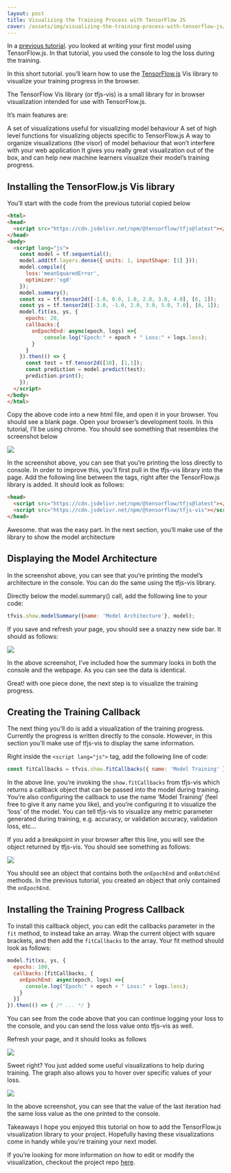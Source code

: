 ```yaml
---
layout: post
title: Visualizing the Training Process with TensorFlow JS
cover: /assets/img/visualizing-the-training-process-with-tensorflow-js/cover.jpg
---
```


In a [previous tutorial](/2020/03/29/getting-started-with-tensorflow-js.html). you looked at writing your first model using TensorFlow.js. In that tutorial, you used the console to log the loss during the training.

In this short tutorial. you’ll learn how to use the [TensorFlow.js](https://github.com/tensorflow/tfjs/tree/master/tfjs-vis) Vis library to visualize your training progress in the browser.

The TensorFlow Vis library (or tfjs-vis) is a small library for in browser visualization intended for use with TensorFlow.js.

It’s main features are:

A set of visualizations useful for visualizing model behaviour
A set of high level functions for visualizing objects specific to TensorFlow.js
A way to organize visualizations (the visor) of model behaviour that won’t interfere with your web application
It gives you really great visualization out of the box, and can help new machine learners visualize their model’s training progress.

## Installing the TensorFlow.js Vis library

You’ll start with the code from the previous tutorial copied below

```html
<html>
<head>
  <script src="https://cdn.jsdelivr.net/npm/@tensorflow/tfjs@latest"></script>
</head>
<body>
  <script lang="js">
    const model = tf.sequential();
    model.add(tf.layers.dense({ units: 1, inputShape: [1] }));
    model.compile({
      loss:'meanSquaredError',
      optimizer:'sgd'
    });
    model.summary();
    const xs = tf.tensor2d([-1.0, 0.0, 1.0, 2.0, 3.0, 4.0], [6, 1]);
    const ys = tf.tensor2d([-3.0, -1.0, 2.0, 3.0, 5.0, 7.0], [6, 1]);
    model.fit(xs, ys, {
      epochs: 20,
      callbacks:{
        onEpochEnd: async(epoch, logs) =>{
            console.log("Epoch:" + epoch + " Loss:" + logs.loss);
        }
      }
    }).then(() => {
      const test = tf.tensor2d([10], [1,1]);
      const prediction = model.predict(test);
      prediction.print();
    });
  </script>
</body>
</html>
```

Copy the above code into a new html file, and open it in your browser. You should see a blank page. Open your browser’s development tools. In this tutorial, I’ll be using chrome. You should see something that resembles the screenshot below

![](/assets/img/visualizing-the-training-process-with-tensorflow-js/image-1.png)

In the screenshot above, you can see that you’re printing the loss directly to console. In order to improve this, you’ll first pull in the tfjs-vis library into the page. Add the following line between the <head> tags, right after the TensorFlow.js library is added. It should look as follows:

```html
<head>
  <script src="https://cdn.jsdelivr.net/npm/@tensorflow/tfjs@latest"></script>
  <script src="https://cdn.jsdelivr.net/npm/@tensorflow/tfjs-vis"></script>
</head>
```

Awesome. that was the easy part. In the next section, you’ll make use of the library to show the model architecture

## Displaying the Model Architecture

In the screenshot above, you can see that you’re printing the model’s architecture in the console. You can do the same using the tfjs-vis library.

Directly below the model.summary() call, add the following line to your code:

```javascript
tfvis.show.modelSummary({name: 'Model Architecture'}, model);
```

If you save and refresh your page, you should see a snazzy new side bar. It should as follows:

![](/assets/img/visualizing-the-training-process-with-tensorflow-js/image-2.png)

In the above screenshot, I’ve included how the summary looks in both the console and the webpage. As you can see the data is identical.

Great! with one piece done, the next step is to visualize the training progress.

## Creating the Training Callback

The next thing you’ll do is add a visualization of the training progress. Currently the progress is written directly to the console. However, in this section you’ll make use of tfjs-vis to display the same information.

Right inside the `<script lang="js">` tag, add the following line of code:

```javascript
const fitCallbacks = tfvis.show.fitCallbacks({ name: 'Model Training' }, ['loss']);
```

In the above line. you’re invoking the `show.fitCallbacks` from tfjs-vis which returns a callback object that can be passed into the model during training. You’re also configuring the callback to use the name ‘Model Training’ (feel free to give it any name you like), and you’re configuring it to visualize the ‘loss’ of the model. You can tell tfjs-vis to visualize any metric parameter generated during training, e.g. accuracy, or validation accuracy, validation loss, etc…

If you add a breakpoint in your browser after this line, you will see the object returned by tfjs-vis. You should see something as follows:

![](/assets/img/visualizing-the-training-process-with-tensorflow-js/image-3.png)

You should see an object that contains both the `onEpochEnd` and `onBatchEnd` methods. In the previous tutorial, you created an object that only contained the `onEpochEnd`.

## Installing the Training Progress Callback
To install this callback object, you can edit the callbacks parameter in the `fit` method, to instead take an array. Wrap the current object with square brackets, and then add the `fitCallbacks` to the array. Your fit method should look as follows:

```javascript
model.fit(xs, ys, {
  epochs: 100,
  callbacks:[fitCallbacks, {
    onEpochEnd: async(epoch, logs) =>{
      console.log("Epoch:" + epoch + " Loss:" + logs.loss);
    }
  }]
}).then(() => { /* ... */ }
```

You can see from the code above that you can continue logging your loss to the console, and you can send the loss value onto tfjs-vis as well.

Refresh your page, and it should looks as follows

![](/assets/img/visualizing-the-training-process-with-tensorflow-js/image-4.gif)

Sweet right? You just added some useful visualizations to help during training. The graph also allows you to hover over specific values of your loss.

![](/assets/img/visualizing-the-training-process-with-tensorflow-js/image-5.png)

In the above screenshot, you can see that the value of the last iteration had the same loss value as the one printed to the console.

Takeaways
I hope you enjoyed this tutorial on how to add the TensorFlow.js visualization library to your project. Hopefully having these visualizations come in handy while you’re training your next model.

If you’re looking for more information on how to edit or modify the visualization, checkout the project repo [here](https://github.com/tensorflow/tfjs/tree/master/tfjs-vis).